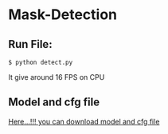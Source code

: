 # Mask-Detection

## Run File:
```
$ python detect.py
```
It give around 16 FPS on CPU

## Model and cfg file

[Here...!!! you can download model and cfg file](https://drive.google.com/drive/folders/14H8hd7JZi13ETsHHeN_UNakJ6j3thPQZ?usp=sharing) 
